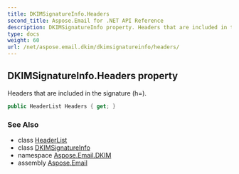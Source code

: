 ```yaml
---
title: DKIMSignatureInfo.Headers
second_title: Aspose.Email for .NET API Reference
description: DKIMSignatureInfo property. Headers that are included in the signature h
type: docs
weight: 60
url: /net/aspose.email.dkim/dkimsignatureinfo/headers/
---
```

## DKIMSignatureInfo.Headers property

Headers that are included in the signature (h=).

```csharp
public HeaderList Headers { get; }
```

### See Also

* class [HeaderList](../../headerlist/)
* class [DKIMSignatureInfo](../)
* namespace [Aspose.Email.DKIM](../../dkimsignatureinfo/)
* assembly [Aspose.Email](../../../)


